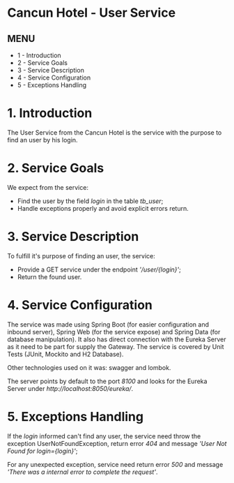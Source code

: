 # Cancun Hotel - User Service

## MENU
* 1 - Introduction
* 2 - Service Goals
* 3 - Service Description
* 4 - Service Configuration
* 5 - Exceptions Handling

# 1. Introduction
The User Service from the Cancun Hotel is the service with the purpose to find an user by his login.

# 2. Service Goals
We expect from the service:
* Find the user by the field *login* in the table *tb_user*;
* Handle exceptions properly and avoid explicit errors return.

# 3. Service Description
To fulfill it's purpose of finding an user, the service:
* Provide a GET service under the endpoint *'/user/{login}'*;
* Return the found user.

# 4. Service Configuration
The service was made using Spring Boot (for easier configuration and inbound server), Spring Web (for the service expose) and Spring Data (for database manipulation). It also has direct connection with the Eureka Server as it need to be part for supply the Gateway. The service is covered by Unit Tests (JUnit, Mockito and H2 Database).

Other technologies used on it was: swagger and lombok.

The server points by default to the port *8100* and looks for the Eureka Server under *http://localhost:8050/eureka/*.

# 5. Exceptions Handling 
If the *login* informed can't find any user, the service need throw the exception UserNotFoundException, return error *404* and message *'User Not Found for login={login}'*;

For any unexpected exception, service need return error *500* and message *'There was a internal error to complete the request'*.
